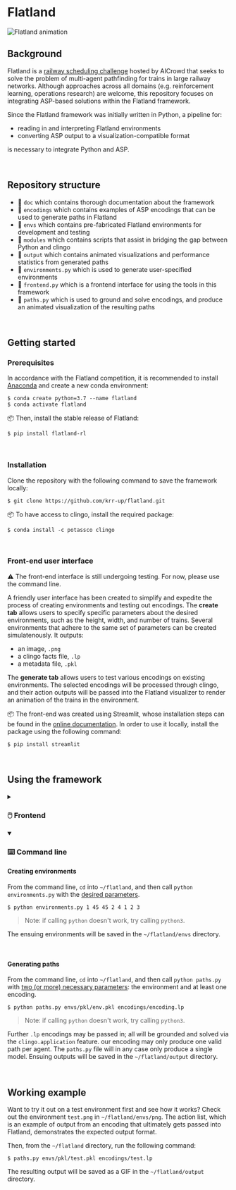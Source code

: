 # Flatland

![Flatland animation](https://i.imgur.com/9cNtWjs.gif)

## Background
Flatland is a [railway scheduling challenge](https://flatland.aicrowd.com/intro.html) hosted by AICrowd that seeks to solve the problem of multi-agent pathfinding for trains in large railway networks.  Although approaches across all domains (e.g. reinforcement learning, operations research) are welcome, this repository focuses on integrating ASP-based solutions within the Flatland framework.

Since the Flatland framework was initially written in Python, a pipeline for:
- reading in and interpreting Flatland environments
- converting ASP output to a visualization-compatible format

is necessary to integrate Python and ASP.

<br>

## Repository structure


- 📁 `doc` which contains thorough documentation about the framework
- 📁 `encodings` which contains examples of ASP encodings that can be used to generate paths in Flatland
- 📁 `envs` which contains pre-fabricated Flatland environments for development and testing
- 📁 `modules` which contains scripts that assist in bridging the gap between Python and clingo</summary></details>
- 📁 `output` which contains animated visualizations and performance statistics from generated paths
- 📝 `environments.py` which is used to generate user-specified environments
- 📝 `frontend.py` which is a frontend interface for using the tools in this framework
- 📝 `paths.py` which is used to ground and solve encodings, and produce an animated visualization of the resulting paths

<br>

## Getting started

### Prerequisites

In accordance with the Flatland competition, it is recommended to install [Anaconda](https://www.anaconda.com/distribution/) and create a new conda environment:
```
$ conda create python=3.7 --name flatland
$ conda activate flatland
```

📦 Then, install the stable release of Flatland:
```
$ pip install flatland-rl
```

<br>

### Installation

Clone the repository with the following command to save the framework locally:
```
$ git clone https://github.com/krr-up/flatland.git
```

📦 To have access to clingo, install the required package:
```
$ conda install -c potassco clingo
```

<br>

### Front-end user interface

⚠️ The front-end interface is still undergoing testing. For now, please use the command line.

A friendly user interface has been created to simplify and expedite the process of creating environments and testing out encodings.  The **create tab** allows users to specify specific parameters about the desired environments, such as the height, width, and number of trains.  Several environments that adhere to the same set of parameters can be created simulatenously.  It outputs:
* an image, `.png`
* a clingo facts file, `.lp`
* a metadata file, `.pkl`

The **generate tab** allows users to test various encodings on existing environments.  The selected encodings will be processed through clingo, and their action outputs will be passed into the Flatland visualizer to render an animation of the trains in the environment.

📦 The front-end was created using Streamlit, whose installation steps can be found in the [online documentation](https://docs.streamlit.io/get-started/installation).  In order to use it locally, install the package using the following command:
```
$ pip install streamlit
```

<br>

## Using the framework

<details>

<summary><h3>🖱️ Frontend</h3></summary>

⚠️ The front-end interface is still undergoing testing. For now, please use the command line.

In order to open the frontend in the browser, first activate the the command line, `cd` into `~/flatland`, and then call `streamlit run frontend.py`.
```
$ streamlit run frontend.py
```

The frontend should open automatically in the browser.  Created environments will be saved in the `~/flatland/envs` directory. Generated paths will be saved in the `~/flatland/output` directory.

</details>

<details open>

<summary><h3>⌨️ Command line</h3></summary>

#### Creating environments

From the command line, `cd` into `~/flatland`, and then call `python environments.py` with the [desired parameters](https://github.com/krr-up/flatland/blob/f7c8829c4b95b73e8f43504698d0d9b35c9e2b5c/doc/environments.md).
```
$ python environments.py 1 45 45 2 4 1 2 3
```
> Note: if calling `python` doesn't work, try calling `python3`.

The ensuing environments will be saved in the `~/flatland/envs` directory.

<br>

#### Generating paths

From the command line, `cd` into `~/flatland`, and then call `python paths.py` with [two (or more) necessary parameters](): the environment and at least one encoding.
```
$ python paths.py envs/pkl/env.pkl encodings/encoding.lp 
```
> Note: if calling `python` doesn't work, try calling `python3`.

Further `.lp` encodings may be passed in; all will be grounded and solved via the `clingo.application` feature.  our encoding may only produce one valid path per agent. The `paths.py` file will in any case only produce a single model. Ensuing outputs will be saved in the `~/flatland/output` directory.  

</details>

<br>

## Working example

Want to try it out on a test environment first and see how it works?  Check out the environment `test.png` in `~/flatland/envs/png`.  The action list, which is an example of output from an encoding that ultimately gets passed into Flatland, demonstrates the expected output format.

Then, from the `~/flatland` directory, run the following command:
```
$ paths.py envs/pkl/test.pkl encodings/test.lp 
```

The resulting output will be saved as a GIF in the `~/flatland/output` directory.
